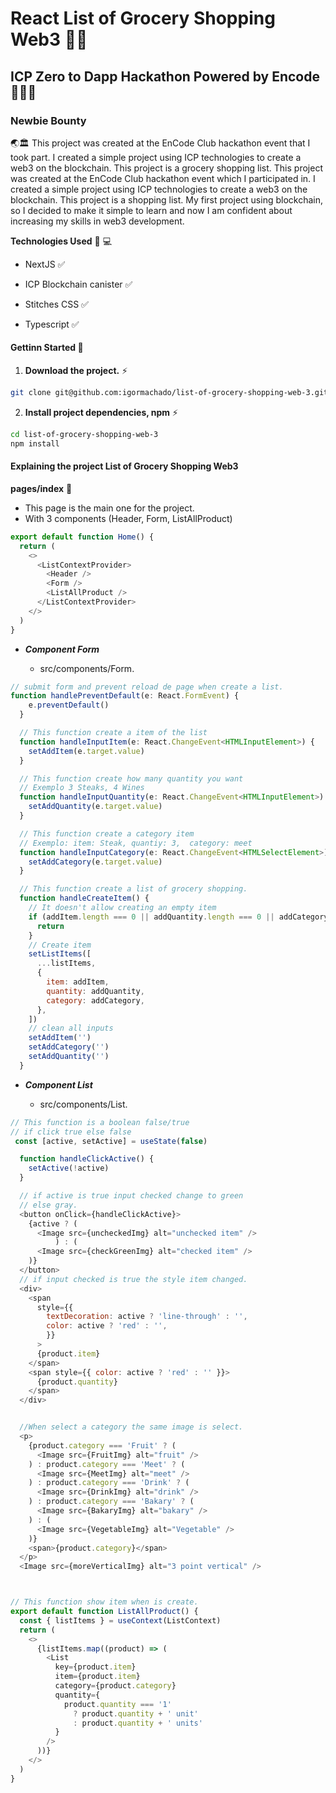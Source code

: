 # React List of Grocery Shopping Web3 🧨🎯

## ICP Zero to Dapp Hackathon Powered by Encode 🔋🚀🚧

### Newbie Bounty


🌏🏛 This project was created at the EnCode Club hackathon event that I took part. I created a simple project using ICP technologies to create a web3 on the blockchain. This project is a grocery shopping list. This project was created at the EnCode Club hackathon event which I participated in. I created a simple project using ICP technologies to create a web3 on the blockchain. This project is a shopping list. My first project using blockchain, so I decided to make it simple to learn and now I am confident about increasing my skills in web3 development.

**Technologies Used** 🤖 💻

- NextJS ✅
  
- ICP Blockchain canister ✅
  
- Stitches CSS ✅
  
- Typescript ✅
    
#### Gettinn Started 🏁

1. **Download the project.** ⚡
  
  ```bash
  git clone git@github.com:igormachado/list-of-grocery-shopping-web-3.git
  ```
  
2. **Install project dependencies, npm** ⚡
  

```bash
cd list-of-grocery-shopping-web-3
npm install        
```

#### Explaining the project List of Grocery Shopping Web3

**pages/index** 🧨

  
  - This page is the main one for the project.
  - With 3 components (Header, Form, ListAllProduct)
    

```js
export default function Home() {
  return (
    <>
      <ListContextProvider>
        <Header />
        <Form />
        <ListAllProduct />
      </ListContextProvider>
    </>
  )
}
```

- ***Component Form***
  
  - src/components/Form.  

```js
// submit form and prevent reload de page when create a list.
function handlePreventDefault(e: React.FormEvent) {
    e.preventDefault()
  }

  // This function create a item of the list
  function handleInputItem(e: React.ChangeEvent<HTMLInputElement>) {
    setAddItem(e.target.value)
  }

  // This function create how many quantity you want
  // Exemplo 3 Steaks, 4 Wines
  function handleInputQuantity(e: React.ChangeEvent<HTMLInputElement>) {
    setAddQuantity(e.target.value)
  }

  // This function create a category item
  // Exemplo: item: Steak, quantiy: 3,  category: meet
  function handleInputCategory(e: React.ChangeEvent<HTMLSelectElement>) {
    setAddCategory(e.target.value)
  }

  // This function create a list of grocery shopping.
  function handleCreateItem() {
    // It doesn't allow creating an empty item
    if (addItem.length === 0 || addQuantity.length === 0 || addCategory.length === 0) {
      return
    }
    // Create item
    setListItems([
      ...listItems,
      {
        item: addItem,
        quantity: addQuantity,
        category: addCategory,
      },
    ])
    // clean all inputs
    setAddItem('')
    setAddCategory('')
    setAddQuantity('')
  }
```

- ***Component List***
  
  - src/components/List.
  
```js
// This function is a boolean false/true
// if click true else false
 const [active, setActive] = useState(false)

  function handleClickActive() {
    setActive(!active)
  }

  // if active is true input checked change to green
  // else gray.
  <button onClick={handleClickActive}>
    {active ? (
      <Image src={uncheckedImg} alt="unchecked item" />
          ) : (
      <Image src={checkGreenImg} alt="checked item" />
    )}
  </button>
  // if input checked is true the style item changed.
  <div> 
    <span
      style={{
        textDecoration: active ? 'line-through' : '',
        color: active ? 'red' : '',
        }}
      >
      {product.item}
    </span>
    <span style={{ color: active ? 'red' : '' }}>
      {product.quantity}
    </span>
  </div>


  //When select a category the same image is select.
  <p>
    {product.category === 'Fruit' ? (
      <Image src={FruitImg} alt="fruit" />
    ) : product.category === 'Meet' ? (
      <Image src={MeetImg} alt="meet" />
    ) : product.category === 'Drink' ? (
      <Image src={DrinkImg} alt="drink" />
    ) : product.category === 'Bakary' ? (
      <Image src={BakaryImg} alt="bakary" />
    ) : (
      <Image src={VegetableImg} alt="Vegetable" />
    )}
    <span>{product.category}</span>
  </p>
  <Image src={moreVerticalImg} alt="3 point vertical" />



// This function show item when is create.
export default function ListAllProduct() {
  const { listItems } = useContext(ListContext)
  return (
    <>
      {listItems.map((product) => (
        <List
          key={product.item}
          item={product.item}
          category={product.category}
          quantity={
            product.quantity === '1'
              ? product.quantity + ' unit'
              : product.quantity + ' units'
          }
        />
      ))}
    </>
  )
}
```